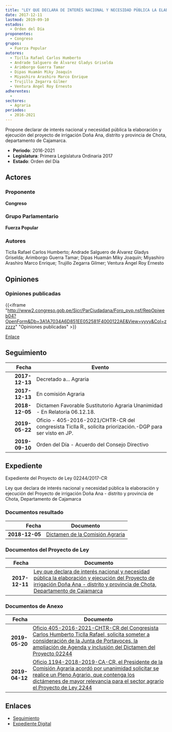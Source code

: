 ```yaml
---
title: "LEY QUE DECLARA DE INTERÉS NACIONAL Y NECESIDAD PÚBLICA LA ELABORACIÓN Y EJECUCIÓN DEL PROYECTO DE IRRIGACIÓN DOÑA ANA-DISTRITO Y PROVINCIA DE CHOTA, DEPARTAMENTO DE CAJAMARCA"
date: 2017-12-11
lastmod: 2019-09-10
estados: 
  - Orden del Día
proponentes: 
  - Congreso
grupos: 
  - Fuerza Popular
autores: 
  - Ticlla Rafael Carlos Humberto
  - Andrade Salguero de Álvarez Gladys Griselda
  - Arimborgo Guerra Tamar
  - Dipas Huamán Miky Joaquín
  - Miyashiro Arashiro Marco Enrique
  - Trujillo Zegarra Gilmer
  - Ventura Ángel Roy Ernesto
adherentes: 
  - 
sectores: 
  - Agraria
periodos: 
  - 2016-2021
---
```


Propone declarar de interés nacional y necesidad pública la elaboración y ejecución del proyecto de irrigación Doña Ana, distrito y provincia de Chota, departamento de Cajamarca.

- **Periodo**: 2016-2021
- **Legislatura**: Primera Legislatura Ordinaria 2017
- **Estado**: Orden del Día

## Actores

### Proponente

**Congreso**

### Grupo Parlamentario

**Fuerza Popular**

### Autores

Ticlla Rafael Carlos Humberto; Andrade Salguero de Álvarez Gladys Griselda; Arimborgo Guerra Tamar; Dipas Huamán Miky Joaquín; Miyashiro Arashiro Marco Enrique; Trujillo Zegarra Gilmer; Ventura Ángel Roy Ernesto


## Opiniones

### Opiniones publicadas

{{<iframe "http://www2.congreso.gob.pe/Sicr/ParCiudadana/Foro_pvp.nsf/RepOpiweb04?OpenForm&Db=3A1A7034A6D851EE052581F4000122AE&View=yyyy&Col=zzzzz" "Opiniones publicadas" >}}

[Enlace](http://www2.congreso.gob.pe/Sicr/ParCiudadana/Foro_pvp.nsf/RepOpiweb04?OpenForm&Db=3A1A7034A6D851EE052581F4000122AE&View=yyyy&Col=zzzzz)

## Seguimiento

| Fecha | Evento |
|------:|--------|
| **2017-12-13** | Decretado a... Agraria|
| **2017-12-13** | En comisión Agraria|
| **2018-12-05** | Dictamen Favorable Sustitutorio Agraria Unanimidad - En Relatoría 06.12.18.|
| **2019-05-22** | Oficio - 405-2016-2021/CHTR-CR del congresista Ticlla R., solicita priorización.-DGP para ser visto en JP.|
| **2019-09-10** | Orden del Día - Acuerdo del Consejo Directivo|


## Expediente

Expediente del Proyecto de Ley 02244/2017-CR

Ley que declara de interés nacional y necesidad pública la elaboración y ejecución del Proyecto de irrigación Doña Ana - distrito y provincia de Chota, Departamento de Cajamarca


### Documentos resultado

| Fecha | Documento |
|------:|--------|
| **2018-12-05** | [Dictamen de la Comisión Agraria](http://www.leyes.congreso.gob.pe/Documentos/2016_2021/Dictamenes/Proyectos_de_Ley/02244DC01MAY20181205.pdf) |

### Documentos del Proyecto de Ley

| Fecha | Documento |
|------:|--------|
| **2017-12-11** | [Ley que declara de interés nacional y necesidad pública la elaboración y ejecución del Proyecto de irrigación Doña Ana - distrito y provincia de Chota, Departamento de Cajamarca](http://www.leyes.congreso.gob.pe/Documentos/2016_2021/Proyectos_de_Ley_y_de_Resoluciones_Legislativas/PL0224420171211.pdf) |

### Documentos de Anexo

| Fecha | Documento |
|------:|--------|
| **2019-05-20** | [Oficio 405-2016-2021-CHTR-CR del Congresista Carlos Humberto Ticlla Rafael, solicita someter a consideración de la Junta de Portavoces, la ampliación de Agenda y inclusión del Dictamen del Proyecto 02244](http://www.leyes.congreso.gob.pe/Documentos/2016_2021/Oficios/Congresistas/OFICIO-405-2016-2021-CHTR-CR.pdf) |
| **2019-04-12** | [Oficio 1194-2018-2019-CA-CR, el Presidente de la Comisión Agraria acordó por unanimidad solicitar se realice un Pleno Agrario, que contenga los dictámenes de mayor relevancia para el sector agrario el Proyecto de Ley 2244](http://www.leyes.congreso.gob.pe/Documentos/2016_2021/Oficios/Comisiones_Ordinarias/OFICIO-1194-2018-2019-CA-CR.pdf) |

## Enlaces 

- [Seguimiento](http://www2.congreso.gob.pe/Sicr/TraDocEstProc/CLProLey2016.nsf/f7fff46988ca05b1052578e100829cc7/d4d52ca804f35cb3052581f3007b0a53?OpenDocument)
- [Expediente Digital](http://www2.congreso.gob.pe/Sicr/TraDocEstProc/CLProLey2016.nsf/f7fff46988ca05b1052578e100829cc7/d4d52ca804f35cb3052581f3007b0a53?OpenDocument&Click=05257FB7005EB655.eb71d0cf91d8294e05256cdf006b5706/$Body/0.1C6C)
